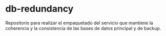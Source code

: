 # db-redundancy
Repositorio para realizar el empaquetado del servicio que mantiene la coherencia y la consistencia de las bases de datos principal y de backup.
